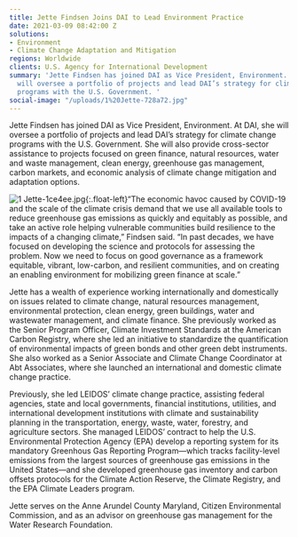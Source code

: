 ```yaml
---
title: Jette Findsen Joins DAI to Lead Environment Practice
date: 2021-03-09 08:42:00 Z
solutions:
- Environment
- Climate Change Adaptation and Mitigation
regions: Worldwide
clients: U.S. Agency for International Development
summary: 'Jette Findsen has joined DAI as Vice President, Environment. At DAI, she
  will oversee a portfolio of projects and lead DAI’s strategy for climate change
  programs with the U.S. Government. '
social-image: "/uploads/1%20Jette-728a72.jpg"
---
```


Jette Findsen has joined DAI as Vice President, Environment. At DAI, she will oversee a portfolio of projects and lead DAI’s strategy for climate change programs with the U.S. Government. She will also provide cross-sector assistance to projects focused on green finance, natural resources, water and waste management, clean energy, greenhouse gas management, carbon markets, and economic analysis of climate change mitigation and adaptation options.

![1 Jette-1ce4ee.jpg](/uploads/1%20Jette-1ce4ee.jpg){:.float-left}“The economic havoc caused by COVID-19 and the scale of the climate crisis demand that we use all available tools to reduce greenhouse gas emissions as quickly and equitably as possible, and take an active role helping vulnerable communities build resilience to the impacts of a changing climate,” Findsen said. “In past decades, we have focused on developing the science and protocols for assessing the problem. Now we need to focus on good governance as a framework equitable, vibrant, low-carbon, and resilient communities, and on creating an enabling environment for mobilizing green finance at scale.”

Jette has a wealth of experience working internationally and domestically on issues related to climate change, natural resources management, environmental protection, clean energy, green buildings, water and wastewater management, and climate finance. She previously worked as the Senior Program Officer, Climate Investment Standards at the American Carbon Registry, where she led an initiative to standardize the quantification of environmental impacts of green bonds and other green debt instruments. She also worked as a Senior Associate and Climate Change Coordinator at Abt Associates, where she launched an international and domestic climate change practice. 

Previously, she led LEIDOS’ climate change practice, assisting federal agencies, state and local governments, financial institutions, utilities, and international development institutions with climate and sustainability planning in the transportation, energy, waste, water, forestry, and agriculture sectors. She managed LEIDOS’ contract to help the U.S. Environmental Protection Agency (EPA) develop a reporting system for its mandatory Greenhous Gas Reporting Program—which tracks facility-level emissions from the largest sources of greenhouse gas emissions in the United States—and she developed greenhouse gas inventory and carbon offsets protocols for the Climate Action Reserve, the Climate Registry, and the EPA Climate Leaders program. 

Jette serves on the Anne Arundel County Maryland, Citizen Environmental Commission, and as an advisor on greenhouse gas management for the Water Research Foundation.  